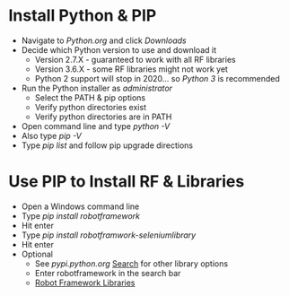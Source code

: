 # Install Python & PIP
- Navigate to *Python.org* and click *Downloads*
- Decide which Python version to use and download it
  - Version 2.7.X - guaranteed to work with all RF libraries
  - Version 3.6.X - some RF libraries might not work yet
  - Python 2 support will stop in 2020... so *Python 3* is recommended
- Run the Python installer as *administrator*
  - Select the PATH & pip options
  - Verify python directories exist
  - Verify python directories are in PATH
- Open command line and type *python -V*
- Also type *pip -V*
- Type *pip list* and follow pip upgrade directions


# Use PIP to Install RF & Libraries
- Open a Windows command line
- Type *pip install robotframework*
- Hit enter
- Type *pip install robotframwork-seleniumlibrary*
- Hit enter
- Optional
  - See *pypi.python.org* [Search](https://pypi.org/search/?q=robotframework) for other library options
  - Enter robotframework in the search bar
  - [Robot Framework Libraries](https://robotframework.org/#libraries)